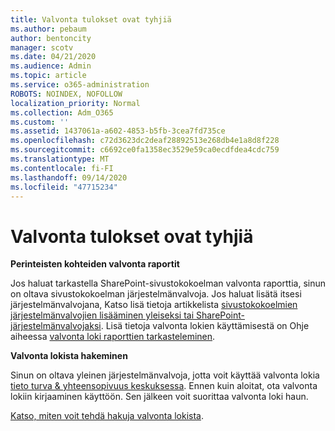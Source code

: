 ```yaml
---
title: Valvonta tulokset ovat tyhjiä
ms.author: pebaum
author: bentoncity
manager: scotv
ms.date: 04/21/2020
ms.audience: Admin
ms.topic: article
ms.service: o365-administration
ROBOTS: NOINDEX, NOFOLLOW
localization_priority: Normal
ms.collection: Adm_O365
ms.custom: ''
ms.assetid: 1437061a-a602-4853-b5fb-3cea7fd735ce
ms.openlocfilehash: c72d3623dc2deaf28892513e268db4e1a8d8f228
ms.sourcegitcommit: c6692ce0fa1358ec3529e59ca0ecdfdea4cdc759
ms.translationtype: MT
ms.contentlocale: fi-FI
ms.lasthandoff: 09/14/2020
ms.locfileid: "47715234"
---
```

# <a name="auditing-results-are-blank"></a>Valvonta tulokset ovat tyhjiä

 **Perinteisten kohteiden valvonta raportit**
  
Jos haluat tarkastella SharePoint-sivustokokoelman valvonta raporttia, sinun on oltava sivustokokoelman järjestelmänvalvoja. Jos haluat lisätä itsesi järjestelmänvalvojana, Katso lisä tietoja artikkelista [sivustokokoelmien järjestelmänvalvojien lisääminen yleiseksi tai SharePoint-järjestelmänvalvojaksi](https://go.microsoft.com/fwlink/?linkid=869390). Lisä tietoja valvonta lokien käyttämisestä on Ohje aiheessa [valvonta loki raporttien tarkasteleminen](https://go.microsoft.com/fwlink/?linkid=395237). 
  
 **Valvonta lokista hakeminen**
  
Sinun on oltava yleinen järjestelmänvalvoja, jotta voit käyttää valvonta lokia [tieto turva &amp; yhteensopivuus keskuksessa](https://protection.office.com). Ennen kuin aloitat, ota valvonta lokiin kirjaaminen käyttöön. Sen jälkeen voit suorittaa valvonta loki haun. 
  
[Katso, miten voit tehdä hakuja valvonta lokista](https://go.microsoft.com/fwlink/?linkid=708432).
  

